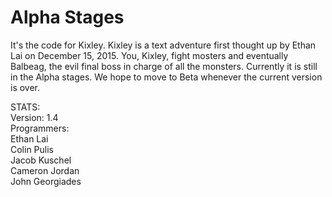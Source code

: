 # Alpha Stages
It's the code for Kixley.
Kixley is a text adventure first thought up by Ethan Lai on December 15, 2015.
You, Kixley, fight mosters and eventually Balbeag, the evil final boss in charge of all the monsters.
Currently it is still in the Alpha stages.
We hope to move to Beta whenever the current version is over.


STATS:  
Version: 1.4  
Programmers:  
  Ethan Lai  
  Colin Pulis  
  Jacob Kuschel  
  Cameron Jordan  
  John Georgiades  
